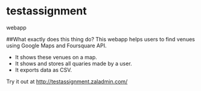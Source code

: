 # testassignment
webapp

##What exactly does this thing do?
This webapp helps users to find venues using Google Maps and Foursquare API. 

* It shows these venues on a map.  
* It shows and stores all quaries made by a user.
* It exports data as CSV.

Try it out at 
http://testassignment.zaladmin.com/
